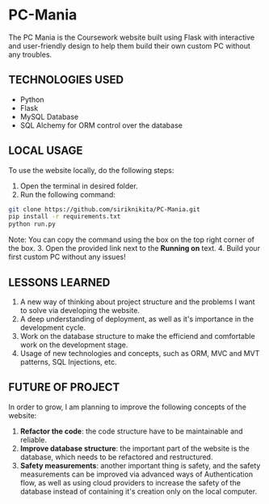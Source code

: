 # PC-Mania
The PC Mania is the Coursework website built using Flask with interactive and user-friendly design to help them build their own custom PC without any troubles.
## TECHNOLOGIES USED
- Python
- Flask
- MySQL Database
- SQL Alchemy for ORM control over the database
## LOCAL USAGE
To use the website locally, do the following steps:
1. Open the terminal in desired folder.
2. Run the following command:
```sh
git clone https://github.com/siriknikita/PC-Mania.git
pip install -r requirements.txt
python run.py
```
Note: You can copy the command using the box on the top right corner of the box.
3. Open the provided link next to the **Running on** text.
4. Build your first custom PC without any issues!
## LESSONS LEARNED
1. A new way of thinking about project structure and the problems I want to solve via developing the website.
2. A deep understanding of deployment, as well as it's importance in the development cycle.
3. Work on the database structure to make the efficiend and comfortable work on the development stage.
4. Usage of new technologies and concepts, such as ORM, MVC and MVT patterns, SQL Injections, etc.
## FUTURE OF PROJECT
In order to grow, I am planning to improve the following concepts of the website:
1. **Refactor the code**: the code structure have to be maintainable and reliable.
2. **Improve database structure**: the important part of the website is the database, which needs to be refactored and restructured.
3. **Safety measurements**: another important thing is safety, and the safety measurements can be improved via advanced ways of Authentication flow, as well as using cloud providers to increase the safety of the database instead of containing it's creation only on the local computer.
